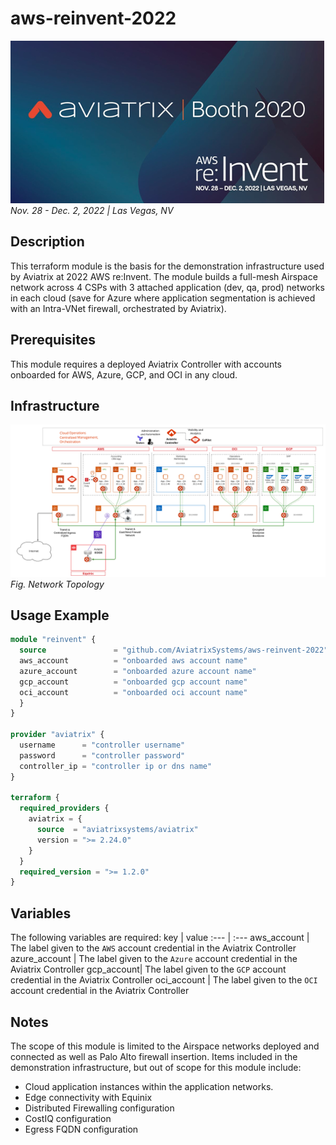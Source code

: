 # aws-reinvent-2022

![re:Invent](images/reinvent.png)
_Nov. 28 - Dec. 2, 2022 | Las Vegas, NV_ 

## Description

This terraform module is the basis for the demonstration infrastructure used by Aviatrix at 2022 AWS re:Invent. The module builds a full-mesh Airspace network across 4 CSPs with 3 attached application (dev, qa, prod) networks in each cloud (save for Azure where application segmentation is achieved with an Intra-VNet firewall, orchestrated by Aviatrix).

## Prerequisites

This module requires a deployed Aviatrix Controller with accounts onboarded for AWS, Azure, GCP, and OCI in any cloud.

## Infrastructure

![Toplogy](images/avx.png)  
_Fig. Network Topology_  

## Usage Example

```terraform
module "reinvent" {
  source               = "github.com/AviatrixSystems/aws-reinvent-2022"
  aws_account          = "onboarded aws account name"
  azure_account        = "onboarded azure account name"
  gcp_account          = "onboarded gcp account name"
  oci_account          = "onboarded oci account name"
  }
}

provider "aviatrix" {
  username      = "controller username"
  password      = "controller password"
  controller_ip = "controller ip or dns name"
}

terraform {
  required_providers {
    aviatrix = {
      source  = "aviatrixsystems/aviatrix"
      version = ">= 2.24.0"
    }
  }
  required_version = ">= 1.2.0"
}

```

## Variables

The following variables are required:
key | value
:--- | :---
aws_account | The label given to the `AWS` account credential in the Aviatrix Controller
azure_account | The label given to the `Azure` account credential in the Aviatrix Controller
gcp_account| The label given to the `GCP` account credential in the Aviatrix Controller
oci_account | The label given to the `OCI` account credential in the Aviatrix Controller

## Notes

The scope of this module is limited to the Airspace networks deployed and connected as well as Palo Alto firewall insertion. Items included in the demonstration infrastructure, but out of scope for this module include:

- Cloud application instances within the application networks.
- Edge connectivity with Equinix
- Distributed Firewalling configuration
- CostIQ configuration
- Egress FQDN configuration
